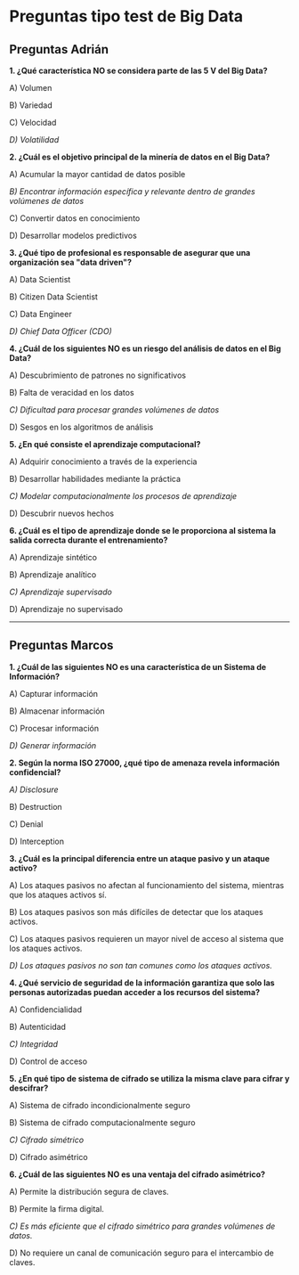# Preguntas tipo test de Big Data
## Preguntas Adrián

**1. ¿Qué característica NO se considera parte de las 5 V del Big Data?**

A) Volumen

B) Variedad

C) Velocidad

*D) Volatilidad*

**2. ¿Cuál es el objetivo principal de la minería de datos en el Big Data?**

A) Acumular la mayor cantidad de datos posible

*B) Encontrar información específica y relevante dentro de grandes volúmenes de datos*

C) Convertir datos en conocimiento

D) Desarrollar modelos predictivos

**3. ¿Qué tipo de profesional es responsable de asegurar que una organización sea "data driven"?**

A) Data Scientist

B) Citizen Data Scientist

C) Data Engineer

*D) Chief Data Officer (CDO)*

**4. ¿Cuál de los siguientes NO es un riesgo del análisis de datos en el Big Data?**

A) Descubrimiento de patrones no significativos

B) Falta de veracidad en los datos

*C) Dificultad para procesar grandes volúmenes de datos*

D) Sesgos en los algoritmos de análisis

**5. ¿En qué consiste el aprendizaje computacional?**

A) Adquirir conocimiento a través de la experiencia

B) Desarrollar habilidades mediante la práctica

*C) Modelar computacionalmente los procesos de aprendizaje*

D) Descubrir nuevos hechos

**6. ¿Cuál es el tipo de aprendizaje donde se le proporciona al sistema la salida correcta durante el entrenamiento?**

A) Aprendizaje sintético

B) Aprendizaje analítico

*C) Aprendizaje supervisado*

D) Aprendizaje no supervisado

---
## Preguntas Marcos

**1. ¿Cuál de las siguientes NO es una característica de un Sistema de Información?**

A) Capturar información

B) Almacenar información

C) Procesar información

*D) Generar información*

**2. Según la norma ISO 27000, ¿qué tipo de amenaza revela información confidencial?**

*A) Disclosure*

B) Destruction

C) Denial

D) Interception

**3. ¿Cuál es la principal diferencia entre un ataque pasivo y un ataque activo?**

A) Los ataques pasivos no afectan al funcionamiento del sistema, mientras que los ataques activos sí.

B) Los ataques pasivos son más difíciles de detectar que los ataques activos.

C) Los ataques pasivos requieren un mayor nivel de acceso al sistema que los ataques activos.

*D) Los ataques pasivos no son tan comunes como los ataques activos.*

**4. ¿Qué servicio de seguridad de la información garantiza que solo las personas autorizadas puedan acceder a los recursos del sistema?**

A) Confidencialidad

B) Autenticidad

*C) Integridad*

D) Control de acceso

**5. ¿En qué tipo de sistema de cifrado se utiliza la misma clave para cifrar y descifrar?**

A) Sistema de cifrado incondicionalmente seguro

B) Sistema de cifrado computacionalmente seguro

*C) Cifrado simétrico*

D) Cifrado asimétrico

**6. ¿Cuál de las siguientes NO es una ventaja del cifrado asimétrico?**

A) Permite la distribución segura de claves.

B) Permite la firma digital.

*C) Es más eficiente que el cifrado simétrico para grandes volúmenes de datos.*

D) No requiere un canal de comunicación seguro para el intercambio de claves.
